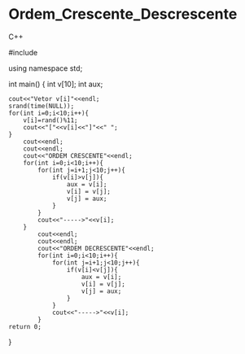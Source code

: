 # Ordem_Crescente_Descrescente
C++

#include <iostream>

using namespace std;

int main()
{
   int v[10];
   int aux;
    
    cout<<"Vetor v[i]"<<endl;
    srand(time(NULL));
    for(int i=0;i<10;i++){
        v[i]=rand()%11;
        cout<<"["<<v[i]<<"]"<<" ";
    }
        cout<<endl;
        cout<<endl;
        cout<<"ORDEM CRESCENTE"<<endl;
        for(int i=0;i<10;i++){
            for(int j=i+1;j<10;j++){
                if(v[i]>v[j]){
                    aux = v[i];
                    v[i] = v[j];
                    v[j] = aux;
                }
            }
            cout<<"----->"<<v[i];
        }
            cout<<endl;
            cout<<endl;
            cout<<"ORDEM DECRESCENTE"<<endl;
            for(int i=0;i<10;i++){
                for(int j=i+1;j<10;j++){
                    if(v[i]<v[j]){
                        aux = v[i];
                        v[i] = v[j];
                        v[j] = aux;
                    }
                }
                cout<<"----->"<<v[i];
            }
    return 0;
}
